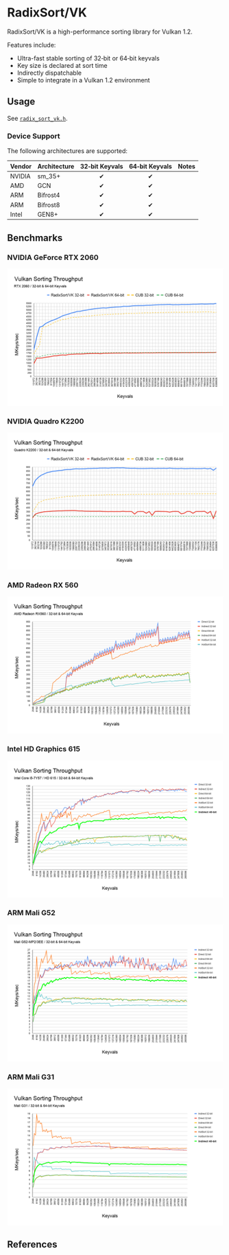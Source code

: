 # RadixSort/VK

RadixSort/VK is a high-performance sorting library for Vulkan 1.2.

Features include:

* Ultra-fast stable sorting of 32‑bit or 64‑bit keyvals
* Key size is declared at sort time
* Indirectly dispatchable
* Simple to integrate in a Vulkan 1.2 environment

## Usage

See [`radix_sort_vk.h`](platforms/vk/include/radix_sort/platforms/vk/radix_sort_vk.h).

### Device Support

The following architectures are supported:

Vendor | Architecture  | 32‑bit Keyvals     | 64‑bit Keyvals  | Notes
-------|---------------|:------------------:|:---------------:|------
NVIDIA | sm_35+        | ✔                  | ✔               |
AMD    | GCN           | ✔                  | ✔               |
ARM    | Bifrost4      | ✔                  | ✔               |
ARM    | Bifrost8      | ✔                  | ✔               |
Intel  | GEN8+         | ✔                  | ✔               |

## Benchmarks

### NVIDIA GeForce RTX 2060
![NVIDIA GeForce RTX 2060](docs/images/nvidia_rtx2060.png)

### NVIDIA Quadro K2200
![NVIDIA Quadro K2200](docs/images/nvidia_k2200.png)

### AMD Radeon RX 560
![AMD Radeon RX 560](docs/images/amd_rx560.png)

### Intel HD Graphics 615
![Intel HD Graphics 615](docs/images/intel_hd615.png)

### ARM Mali G52
![ARM Mali G52](docs/images/arm_g52.png)

### ARM Mali G31
![ARM Mali G31](docs/images/arm_g31.png)

## References
